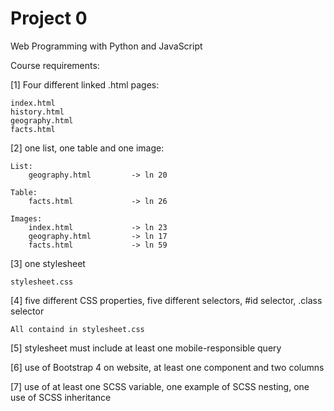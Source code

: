 # Project 0

Web Programming with Python and JavaScript

Course requirements:

[1] Four different linked .html pages:

    index.html
    history.html
    geography.html
    facts.html

[2] one list, one table and one image:

    List: 
        geography.html         -> ln 20
    
    Table: 
        facts.html             -> ln 26    
    
    Images:     
        index.html             -> ln 23 
        geography.html         -> ln 17
        facts.html             -> ln 59

[3] one stylesheet

    stylesheet.css

[4] five different CSS properties, five different selectors, #id selector, .class selector

    All containd in stylesheet.css

[5] stylesheet must include at least one mobile-responsible query

[6] use of Bootstrap 4 on website, at least one component and two columns

[7] use of at least one SCSS variable, one example of SCSS nesting, one use of SCSS inheritance 